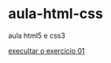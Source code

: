 # aula-html-css
 aula html5 e css3

<a href ="https://farolfa.github.io/aula-html-css/ex01/index.html">execultar o exercicio 01</a>